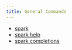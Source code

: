 ```yaml
---
title: General Commands
---
```


- [spark](./spark.md)
- [spark help](./spark-help.md)
- [spark completions](./spark-completions.md)
